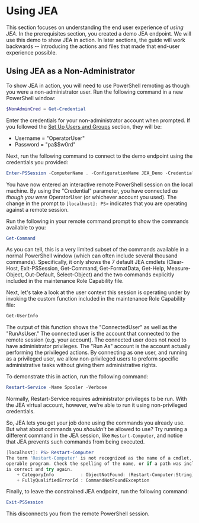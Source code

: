 # Using JEA
This section focuses on understanding the end user experience of *using JEA*.
In the prerequisites section, you created a demo JEA endpoint.
We will use this demo to show JEA in action.
In later sections, the guide will work backwards -- introducing the actions and files that made that end-user experience possible.

## Using JEA as a Non-Administrator
To show JEA in action, you will need to use PowerShell remoting as though you were a non-administrator user.
Run the following command in a new PowerShell window:   

```PowerShell
$NonAdminCred = Get-Credential
```

Enter the credentials for your non-administrator account when prompted.
If you followed the [Set Up Users and Groups](set-up-users-and-groups.md) section, they will be:
-	Username = "OperatorUser"
-	Password = "pa$$w0rd"

Next, run the following command to connect to the demo endpoint using the credentials you provided:

```PowerShell
Enter-PSSession -ComputerName . -ConfigurationName JEA_Demo -Credential $NonAdminCred
```

You have now entered an interactive remote PowerShell session on the local machine.
By using the "Credential" parameter, you have connected *as though you were* OperatorUser (or whichever account you used).
The change in the prompt to `[localhost]: PS>` indicates that you are operating against a remote session.  

Run the following in your remote command prompt to show the commands available to you:

```PowerShell
Get-Command
```

As you can tell, this is a very limited subset of the commands available in a normal PowerShell window (which can often include several thousand commands).
Specifically, it only shows the 7 default JEA cmdlets (Clear-Host, Exit-PSSession, Get-Command, Get-FormatData, Get-Help, Measure-Object, Out-Default, Select-Object) and the two commands explicitly included in the maintenance Role Capability file.

Next, let's take a look at the user context this session is operating under by invoking the custom function included in the maintenance Role Capability file:

```PowerShell
Get-UserInfo
```

The output of this function shows the "ConnectedUser" as well as the "RunAsUser."
The connected user is the account that connected to the remote session (e.g. your account).
The connected user does not need to have administrator privileges.
The "Run As" account is the account actually performing the privileged actions.
By connecting as one user, and running as a privileged user, we allow non-privileged users to preform specific administrative tasks without giving them administrative rights.

To demonstrate this in action, run the following command:

```PowerShell
Restart-Service -Name Spooler -Verbose
```

Normally, Restart-Service requires administrator privileges to be run.
With the JEA virtual account, however, we're able to run it using non-privileged credentials.

So, JEA lets you get your job done using the commands you already use.
But what about commands you *shouldn't* be allowed to use?
Try running a different command in the JEA session, like `Restart-Computer`, and notice that JEA prevents such commands from being executed.

```PowerShell
[localhost]: PS> Restart-Computer
The term 'Restart-Computer' is not recognized as the name of a cmdlet, function, script file, or
operable program. Check the spelling of the name, or if a path was included, verify that the path
is correct and try again.
    + CategoryInfo          : ObjectNotFound: (Restart-Computer:String) [], CommandNotFoundException
    + FullyQualifiedErrorId : CommandNotFoundException
```

Finally, to leave the constrained JEA endpoint, run the following command:

```PowerShell
Exit-PSSession
```

This disconnects you from the remote PowerShell session.
